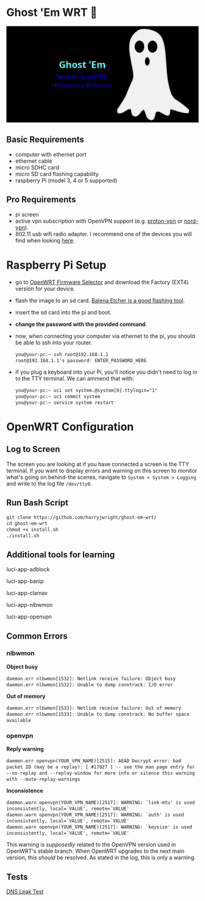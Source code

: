# Ghost 'Em WRT 👻

![Ghost 'em WRT Report Image](repo-image.png?raw=true "Repo Image")

## Basic Requirements
- computer with ethernet port
- ethernet cable
- micro SDHC card
- micro SD card flashing capability
- raspberry Pi (model 3, 4 or 5 supported)

## Pro Requirements
- pi screen
- active vpn subscription with OpenVPN support (e.g. [proton-vpn](https://www.protonvpn.com) or [nord-vpn](https://nordvpn.com/)).
- 802.11 usb wifi radio adapter. I recommend one of the devices you will find when looking [here](https://duckduckgo.com/?q=mediatek+rt5370+usb+Wifi+802.11+adapter).

# Raspberry Pi Setup
- go to [OpenWRT Firmware Selector](https://firmware-selector.openwrt.org) and download the Factory (EXT4) version for your device.
- flash the image to an sd card. [Balena Etcher is a good flashing tool](https://etcher.balena.io/).
- insert the sd card into the pi and boot.
- **change the password with the provided command**.
- now, when connecting your computer via ethernet to the pi, you should be able to ssh into your router.

      you@your-pc:~ ssh root@192.168.1.1
      root@192.168.1.1's password: ENTER_PASSWORD_HERE

- if you plug a keyboard into your Pi, you'll notice you didn't need to log in to the TTY terminal. We can ammend that with:

      you@your-pc:~ uci set system.@system[0].ttylogin="1"
      you@your-pc:~ uci commit system
      you@your-pc:~ service system restart

# OpenWRT Configuration

## Log to Screen

The screen you are looking at if you have connected a screen is the TTY terminal. If you want to display errors and warning on this screen to monitor what's going on behind-the scenes, navigate to `System > System > Logging` and write to the log file `/dev/tty0`.

## Run Bash Script

    git clone https://github.com/harryjwright/ghost-em-wrt/
    cd ghost-em-wrt
    chmod +x install.sh
    ./install.sh

## Additional tools for learning

  luci-app-adblock
  
  luci-app-banip
  
  luci-app-clamav
  
  luci-app-nlbwmon
  
  luci-app-openvpn

## Common Errors

### nlbwmon

**Object busy**

    daemon.err nlbwmon[1532]: Netlink receive failure: Object busy
    daemon.err nlbwmon[1532]: Unable to dump conntrack: I/O error

**Out of memory**

    daemon.err nlbwmon[1533]: Netlink receive failure: Out of memory
    daemon.err nlbwmon[1533]: Unable to dump conntrack: No buffer space available

### openvpn

**Reply warning**

    daemon.err openvpn(YOUR_VPN_NAME)[2515]: AEAD Decrypt error: bad packet ID (may be a replay): [ #17027 ] -- see the man page entry for --no-replay and --replay-window for more info or silence this warning with --mute-replay-warnings
    
**Inconsistence**

    daemon.warn openvpn(YOUR_VPN_NAME)[2517]: WARNING: `link-mtu' is used inconsistently, local=`VALUE', remote=`VALUE'
    daemon.warn openvpn(YOUR_VPN_NAME)[2517]: WARNING: `auth' is used inconsistently, local=`VALUE', remote=`VALUE'
    daemon.warn openvpn(YOUR_VPN_NAME)[2517]: WARNING: `keysize' is used inconsistently, local=`VALUE', remote=`VALUE'

This warning is *supposedly* related to the OpenVPN version used in OpenWRT's stable branch. When OpenWRT upgrades to the next main version, this *should* be resolved. As stated in the log, this is only a warning.

## Tests

[DNS Leak Test](https://www.dnsleaktest.com/)
